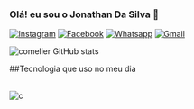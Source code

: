 ### Olá! eu sou o Jonathan Da Silva 👋
[![Instagram](https://img.shields.io/badge/Instagram-E4405F?style=for-the-badge&logo=instagram&logoColor=white)](http://instagram.com/comelier_/)
[![Facebook](https://img.shields.io/badge/Facebook-1877F2?style=for-the-badge&logo=facebook&logoColor=white)](https://m.facebook.com/profile.php/?id=100009298573090)
[![Whatsapp](https://img.shields.io/badge/WhatsApp-25D366?style=for-the-badge&logo=whatsapp&logoColor=white)](https://api.whatsapp.com/send/?phone=%2B5535988210577&text&type=phone_number&app_absent=0)
[![Gmail](https://img.shields.io/badge/Gmail-D14836?style=for-the-badge&logo=gmail&logoColor=white)](https://mail.google.com/mail/u/1/#inbox)

![comelier GitHub stats](https://github-readme-stats.vercel.app/api?username=comelier&show_icons=true&theme=radical)

##Tecnologia que uso no meu dia

<div stily="display: inline_block"><br/>
<img align="center" alt="c" src=
</div>
